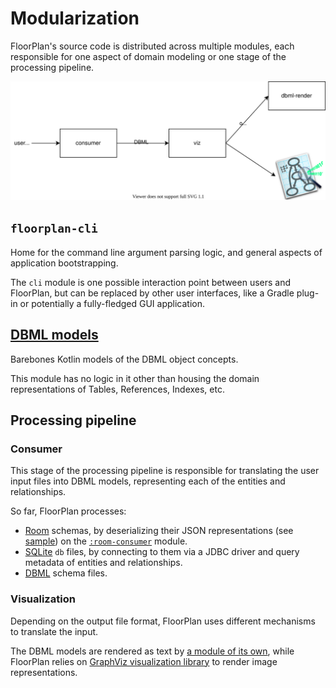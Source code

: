 # Modularization

FloorPlan's source code is distributed across multiple modules, each responsible for one aspect of domain modeling or one stage of the processing pipeline.

![pipeline](images/floorplan-pipeline.svg)

## `floorplan-cli`

Home for the command line argument parsing logic, and general aspects of application bootstrapping.

The `cli` module is one possible interaction point between users and FloorPlan, but can be replaced by other user interfaces, like a Gradle plug-in or potentially a fully-fledged GUI application.

## [DBML models](https://github.com/julioz/FloorPlan/tree/master/dbml/src/main/kotlin/com/zynger/floorplan/dbml)

Barebones Kotlin models of the DBML object concepts.

This module has no logic in it other than housing the domain representations of Tables, References, Indexes, etc.

## Processing pipeline

### Consumer

This stage of the processing pipeline is responsible for translating the user input files into DBML models, representing each of the entities and relationships.

So far, FloorPlan processes:
 - [Room](https://developer.android.com/topic/libraries/architecture/room) schemas, by deserializing their JSON representations (see [sample](https://github.com/julioz/FloorPlan/blob/master/samples/tivi-26.json)) on the [`:room-consumer`](https://github.com/julioz/FloorPlan/tree/master/room-consumer) module.
 - [SQLite](https://www.sqlite.org/) `db` files, by connecting to them via a JDBC driver and query metadata of entities and relationships.
 - [DBML](https://dbml.org/) schema files.

### Visualization

Depending on the output file format, FloorPlan uses different mechanisms to translate the input.

The DBML models are rendered as text by [a module of its own](https://github.com/julioz/FloorPlan/tree/master/dbml-render), while FloorPlan relies on [GraphViz visualization library](https://www.graphviz.org/) to render image representations.

